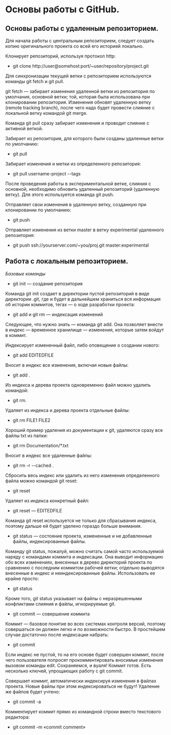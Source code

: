 # Основы работы с GitHub.

## Основы работы с удаленным репозиторием.

Для начала работы с центральным репозиторием, следует создать копию оригинального проекта со всей его историей локально.

Клонирует репозиторий, используя протокол http:

* git clone http://user@somehost:port/~user/repository/project.git

Для синхронизации текущей ветки с репозиторием используются команды git fetch и git pull.

git fetch — забирает изменения удаленной ветки из репозитория по умолчания, основной ветки; той, которая была использована при клонировании репозитория. Изменения обновят удаленную ветку (remote tracking branch), после чего надо будет провести слияние с локальной ветку командой git merge.

Команда git pull сразу забирает изменения и проводит слияние с активной веткой. 

Забирает из репозитория, для которого были созданы удаленные ветки по умолчанию:

* git pull

Забирает изменения и метки из определенного репозитория:

* git pull username-project --tags

После проведения работы в экспериментальной ветке, слияния с основной, необходимо обновить удаленный репозиторий (удаленную ветку). Для этого используется команда git push.

Отправляет свои изменения в удаленную ветку, созданную при клонировании по умолчанию:

* git push

Отправляет изменения из ветки master в ветку experimental удаленного репозитория:

* git push ssh://yourserver.com/~you/proj.git master:experimental

## Работа с локальным репозиторием.

*Базовые команды*

* git init — создание репозитория

Команда git init создает в директории пустой репозиторий в виде директории .git, где и будет в дальнейшем храниться вся информация об истории коммитов, тегах — о ходе разработки проекта:

* git add и git rm — индексация изменений

Следующее, что нужно знать — команда git add. Она позволяет внести в индекс — временное хранилище — изменения, которые затем войдут в коммит.

Индексирует измененный файл, либо оповещение о создании нового:

* git add EDITEDFILE

Вносит в индекс все изменения, включая новые файлы:

* git add .

Из индекса и дерева проекта одновременно файл можно удалить командой:

* git rm.

Удаляет из индекса и дерева проекта отдельные файлы:

* git rm FILE1 FILE2

Хороший пример удаления из документации к git, удаляются сразу все файлы txt из папки:

* git rm Documentation/\*.txt

Вносит в индекс все удаленные файлы:

* git rm -r --cached .

Сбросить весь индекс или удалить из него изменения определенного файла можно командой git reset:

* git reset

Удаляет из индекса конкретный файл:

* git reset — EDITEDFILE

Команда git reset используется не только для сбрасывания индекса, поэтому дальше ей будет уделено гораздо больше внимания.

* git status — состояние проекта, измененные и не добавленные файлы, индексированные файлы.

Команду git status, пожалуй, можно считать самой часто используемой наряду с командами коммита и индексации. Она выводит информацию обо всех изменениях, внесенных в дерево директорий проекта по сравнению с последним коммитом рабочей ветки; отдельно выводятся внесенные в индекс и неиндексированные файлы. Использовать ее крайне просто:

* git status

Кроме того, git status указывает на файлы с неразрешенными конфликтами слияния и файлы, игнорируемые git.

* git commit — совершение коммита

Коммит — базовое понятие во всех системах контроля версий, поэтому совершаться он должен легко и по возможности быстро. В простейшем случае достаточно после индексации набрать:

* git commit

Если индекс не пустой, то на его основе будет совершен коммит, после чего пользователя попросят прокомментировать вносимые изменения вызовом команды edit. Сохраняемся, и вуаля! Коммит готов. Есть несколько ключей, упрощающих работу с git commit.

Совершает коммит, автоматически индексируя изменения в файлах проекта. Новые файлы при этом индексироваться не будут! Удаление же файлов будет учтено:

* git commit -a

Комментирует коммит прямо из командной строки вместо текстового редактора:

* git commit -m «commit comment»
